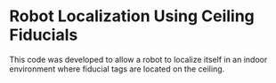 # Robot Localization Using Ceiling Fiducials

This code was developed to allow a robot to localize itself in an
indoor environment where fiducial tags are located on the ceiling.